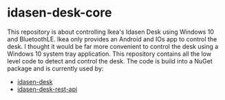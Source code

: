 # idasen-desk-core

This repository is about controlling Ikea's Idasen Desk using Windows 10 and BluetoothLE. Ikea only provides an Android and IOs app to control the desk. I thought it would be far more convenient to control the desk using a Windows 10 system tray application. This repository contains all the low level code to detect and control the desk. The code is build into a NuGet package and is currently used by:
- [idasen-desk](https://github.com/tschroedter/idasen-desk)
- [idasen-desk-rest-api](https://github.com/tschroedter/idasen-desk-rest-api)
